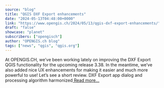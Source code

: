```yaml
---
source: "blog"
title: "QGIS DXF Export enhancements"
date: "2024-05-13T04:48:00+0000"
link: "https://www.opengis.ch/2024/05/13/qgis-dxf-export-enhancements/"
draft: "false"
showcase: "planet"
subscribers: ["opengisch"]
author: "OPENGIS.ch blog"
tags: ["news", "qgis", "qgis.org"]
---
```


At OPENGIS.CH, we&#8217;ve been working lately on improving the DXF Export QGIS functionality for the upcoming release 3.38. In the meantime, we&#8217;ve also added nice UX enhancements for making it easier and much more powerful to use! Let&#8217;s see a short review. DXF Export app dialog and processing algorithm harmonized<a class="moretag" href="https://www.opengis.ch/2024/05/13/qgis-dxf-export-enhancements/"> Read more&#8230;</a>
